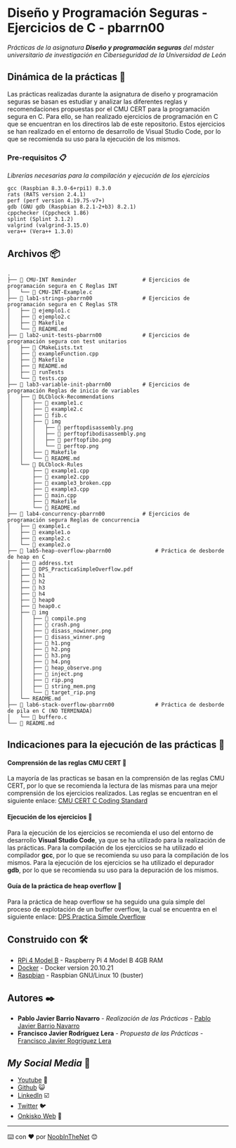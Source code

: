 # Diseño y Programación Seguras - Ejercicios de C - pbarrn00

_Prácticas de la asignatura **Diseño y programación seguras** del máster universitario de investigación en Ciberseguridad de la Universidad de León_

## Dinámica de la prácticas 🚀

Las prácticas realizadas durante la asignatura de diseño y programación seguras se basan es estudiar y analizar las diferentes reglas y recomendaciones propuestas por el CMU CERT para la programación segura en C. Para ello, se han realizado ejercicios de programación en C que se encuentran en los directiros lab de este repositorio. Estos ejercicios se han realizado en el entorno de desarrollo de Visual Studio Code, por lo que se recomienda su uso para la ejecución de los mismos.

### Pre-requisitos 📋

_Librerías necesarias para la compilación y ejecución de los ejercicios_

```
gcc (Raspbian 8.3.0-6+rpi1) 8.3.0
rats (RATS version 2.4.1)
perf (perf version 4.19.75-v7+)
gdb (GNU gdb (Raspbian 8.2.1-2+b3) 8.2.1)
cppchecker (Cppcheck 1.86)
splint (Splint 3.1.2)
valgrind (valgrind-3.15.0)
vera++ (Vera++ 1.3.0)
```

## Archivos 📦

```
.
├── 📂 CMU-INT Reminder                     # Ejercicios de programación segura en C Reglas INT
│   └── 📄 CMU-INT-Example.c
├── 📂 lab1-strings-pbarrn00                # Ejercicios de programación segura en C Reglas STR
│   ├── 📄 ejemplo1.c
│   ├── 📄 ejemplo2.c
│   ├── 📄 Makefile
│   └── 📄 README.md
├── 📂 lab2-unit-tests-pbarrn00             # Ejercicios de programación segura con test unitarios
│   ├── 📄 CMakeLists.txt
│   ├── 📄 exampleFunction.cpp
│   ├── 📄 Makefile
│   ├── 📄 README.md
│   ├── 📄 runTests
│   └── 📄 tests.cpp
├── 📂 lab3-variable-init-pbarrn00          # Ejercicios de programación Reglas de inicio de variables
│   ├── 📂 DLCblock-Recommendations
│   │   ├── 📄 example1.c
│   │   ├── 📄 example2.c
│   │   ├── 📄 fib.c
│   │   ├── 📂 img
│   │   │   ├── 📸 perftopdisassembly.png
│   │   │   ├── 📸 perftopfibodisassembly.png
│   │   │   ├── 📸 perftopfibo.png
│   │   │   └── 📸 perftop.png
│   │   ├── 📄 Makefile
│   │   └── 📄 README.md
│   └── 📂 DLCblock-Rules
│       ├── 📄 example1.cpp
│       ├── 📄 example2.cpp
│       ├── 📄 example3_broken.cpp
│       ├── 📄 example3.cpp
│       ├── 📄 main.cpp
│       ├── 📄 Makefile
│       └── 📄 README.md
├── 📂 lab4-concurrency-pbarrn00            # Ejercicios de programación segura Reglas de concurrencia
│   ├── 📄 example1.c
│   ├── 📄 example1.o
│   ├── 📄 example2.c
│   └── 📄 example2.o
├── 📂 lab5-heap-overflow-pbarrn00              # Práctica de desborde de heap en C
│   ├── 📄 address.txt
│   ├── 📄 DPS_PracticaSimpleOverflow.pdf
│   ├── 📄 h1
│   ├── 📄 h2
│   ├── 📄 h3
│   ├── 📄 h4
│   ├── 📄 heap0
│   ├── 📄 heap0.c
│   ├── 📂 img
│   │   ├── 📸 compile.png
│   │   ├── 📸 crash.png
│   │   ├── 📸 disass_nowinner.png
│   │   ├── 📸 disass_winner.png
│   │   ├── 📸 h1.png
│   │   ├── 📸 h2.png
│   │   ├── 📸 h3.png
│   │   ├── 📸 h4.png
│   │   ├── 📸 heap_observe.png
│   │   ├── 📸 inject.png
│   │   ├── 📸 rip.png
│   │   ├── 📸 string_mem.png
│   │   └── 📸 target_rip.png
│   └── README.md
├── 📂 lab6-stack-overflow-pbarrn00             # Práctica de desborde de pila en C (NO TERMINADA)
│   └── 📄 buffero.c
└── 📄 README.md
```
## Indicaciones para la ejecución de las prácticas 📖

#### Comprensión de las reglas CMU CERT 📱
La mayoría de las practicas se basan en la comprensión de las reglas CMU CERT, por lo que se recomienda la lectura de las mismas para una mejor comprensión de los ejercicios realizados. Las reglas se encuentran en el siguiente enlace: [CMU CERT C Coding Standard](https://wiki.sei.cmu.edu/confluence/display/c/SEI+CERT+C+Coding+Standard)

#### Ejecución de los ejercicios 📱
Para la ejecución de los ejercicios se recomienda el uso del entorno de desarrollo **Visual Studio Code**, ya que se ha utilizado para la realización de las prácticas. Para la compilación de los ejercicios se ha utilizado el compilador **gcc**, por lo que se recomienda su uso para la compilación de los mismos. Para la ejecución de los ejercicios se ha utilizado el depurador **gdb**, por lo que se recomienda su uso para la depuración de los mismos.

#### Guía de la práctica de heap overflow 📱
Para la práctica de heap overflow se ha seguido una guía simple del proceso de explotación de un buffer overflow, la cual se encuentra en el siguiente enlace: [DPS Practica Simple Overflow](https://samsclass.info/127/proj/p7-heap0.htm)

## Construido con 🛠️

* [RPi 4 Model B](https://www.amazon.es/NinkBox-Actualizada-Alimentación-Interruptor-Ventilador/dp/B07ZV9C6QF) - Raspberry Pi 4 Model B 4GB RAM
* [Docker](https://docs.docker.com/engine/release-notes/) - Docker version 20.10.21
* [Raspbian](https://releases.ubuntu.com/22.04/) - Raspbian GNU/Linux 10 (buster)


## Autores ✒️


* **Pablo Javier Barrio Navarro** - *Realización de las Prácticas* - [Pablo Javier Barrio Navarro](https://github.com/pbarrn00) 
* **Francisco Javier Rodríguez Lera** - *Propuesta de las Prácticas* - [Francisco Javier Rogríguez Lera](https://github.com/fjrodl)

## _My Social Media_ 🔗

* [Youtube](https://www.youtube.com/channel/UC5waeaJaVlue9qGkHp4557Q)  📢
* [Github](https://github.com/pbarrn00) 😺
* [LinkedIn](https://github.com/pbarrn00) ☑️
* [Twitter](https://twitter.com/pablosky157) 🐦
* [Onkisko Web](https://onkisko.es/) 📰



---
⌨️ con ❤️ por [NoobInTheNet](https://github.com/pbarrn00) 😊
